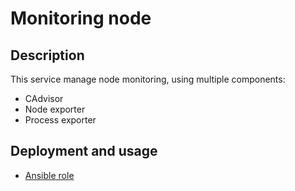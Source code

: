 # Monitoring node

## Description

This service manage node monitoring, using multiple components:
* CAdvisor
* Node exporter
* Process exporter


## Deployment and usage

* [Ansible role](https://gitlab.com/infopen/infrastructure/ansible-roles/ansible-role-monitoring-node)
